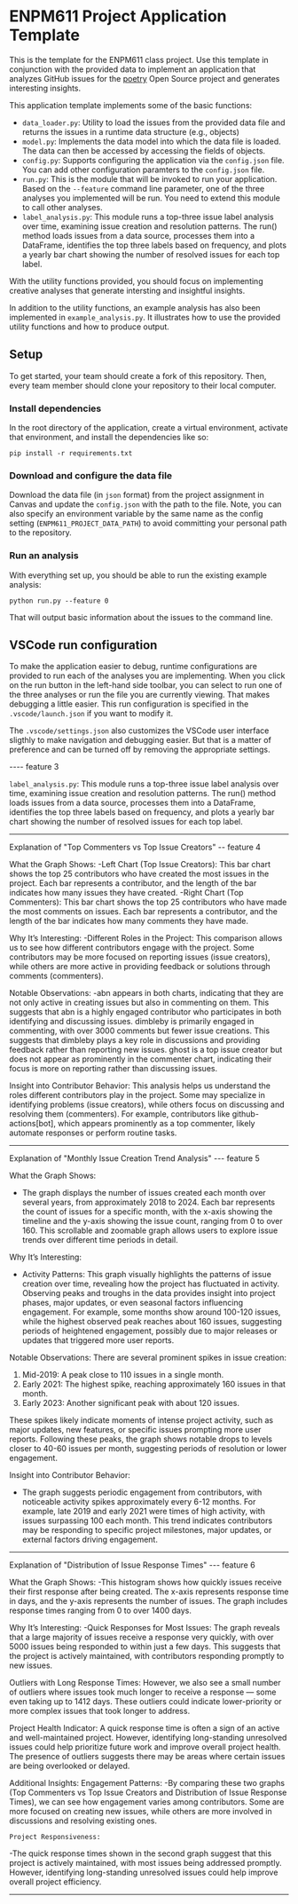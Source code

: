 # ENPM611 Project Application Template

This is the template for the ENPM611 class project. Use this template in conjunction with the provided data to implement an application that analyzes GitHub issues for the [poetry](https://github.com/python-poetry/poetry/issues) Open Source project and generates interesting insights.

This application template implements some of the basic functions:

- `data_loader.py`: Utility to load the issues from the provided data file and returns the issues in a runtime data structure (e.g., objects)
- `model.py`: Implements the data model into which the data file is loaded. The data can then be accessed by accessing the fields of objects.
- `config.py`: Supports configuring the application via the `config.json` file. You can add other configuration paramters to the `config.json` file.
- `run.py`: This is the module that will be invoked to run your application. Based on the `--feature` command line parameter, one of the three analyses you implemented will be run. You need to extend this module to call other analyses.
- `label_analysis.py`: This module runs a top-three issue label analysis over time, examining issue creation and resolution patterns. The run() method loads issues from a data source, processes them into a DataFrame, identifies the top three labels based on frequency, and plots a yearly bar chart showing the number of resolved issues for each top label.

With the utility functions provided, you should focus on implementing creative analyses that generate intersting and insightful insights.

In addition to the utility functions, an example analysis has also been implemented in `example_analysis.py`. It illustrates how to use the provided utility functions and how to produce output.

## Setup

To get started, your team should create a fork of this repository. Then, every team member should clone your repository to their local computer. 


### Install dependencies

In the root directory of the application, create a virtual environment, activate that environment, and install the dependencies like so:

```
pip install -r requirements.txt
```

### Download and configure the data file

Download the data file (in `json` format) from the project assignment in Canvas and update the `config.json` with the path to the file. Note, you can also specify an environment variable by the same name as the config setting (`ENPM611_PROJECT_DATA_PATH`) to avoid committing your personal path to the repository.


### Run an analysis

With everything set up, you should be able to run the existing example analysis:

```
python run.py --feature 0
```

That will output basic information about the issues to the command line.


## VSCode run configuration

To make the application easier to debug, runtime configurations are provided to run each of the analyses you are implementing. When you click on the run button in the left-hand side toolbar, you can select to run one of the three analyses or run the file you are currently viewing. That makes debugging a little easier. This run configuration is specified in the `.vscode/launch.json` if you want to modify it.

The `.vscode/settings.json` also customizes the VSCode user interface sligthly to make navigation and debugging easier. But that is a matter of preference and can be turned off by removing the appropriate settings.

---- feature 3

`label_analysis.py`: This module runs a top-three issue label analysis over time, examining issue creation and resolution patterns. The run() method loads issues from a data source, processes them into a DataFrame, identifies the top three labels based on frequency, and plots a yearly bar chart showing the number of resolved issues for each top label.

------
Explanation of "Top Commenters vs Top Issue Creators"  -- feature 4

What the Graph Shows:
-Left Chart (Top Issue Creators): This bar chart shows the top 25 contributors who have created the most issues in the project. Each bar represents a contributor, and the length of the bar indicates how many issues they have created.
-Right Chart (Top Commenters): This bar chart shows the top 25 contributors who have made the most comments on issues. Each bar represents a contributor, and the length of the bar indicates how many comments they have made.

Why It’s Interesting:
-Different Roles in the Project: This comparison allows us to see how different contributors engage with the project. Some contributors may be more focused on reporting issues (issue creators), while others are more active in providing feedback or solutions through comments (commenters).

Notable Observations:
-abn appears in both charts, indicating that they are not only active in creating issues but also in commenting on them. This suggests that abn is a highly engaged contributor who participates in both identifying and discussing issues.
dimbleby is primarily engaged in commenting, with over 3000 comments but fewer issue creations. This suggests that dimbleby plays a key role in discussions and providing feedback rather than reporting new issues.
ghost is a top issue creator but does not appear as prominently in the commenter chart, indicating their focus is more on reporting rather than discussing issues.

Insight into Contributor Behavior: This analysis helps us understand the roles different contributors play in the project. Some may specialize in identifying problems (issue creators), while others focus on discussing and resolving them (commenters). For example, contributors like github-actions[bot], which appears prominently as a top commenter, likely automate responses or perform routine tasks.

---
Explanation of "Monthly Issue Creation Trend Analysis" --- feature 5

What the Graph Shows:
- The graph displays the number of issues created each month over several years, from approximately 2018 to 2024. Each bar represents the count of issues for a specific month, with the x-axis showing the timeline and the y-axis showing the issue count, ranging from 0 to over 160. This scrollable and zoomable graph allows users to explore issue trends over different time periods in detail.

Why It’s Interesting:
- Activity Patterns: This graph visually highlights the patterns of issue creation over time, revealing how the project has fluctuated in activity. Observing peaks and troughs in the data provides insight into project phases, major updates, or even seasonal factors influencing engagement. For example, some months show around 100-120 issues, while the highest observed peak reaches about 160 issues, suggesting periods of heightened engagement, possibly due to major releases or updates that triggered more user reports.

Notable Observations:
There are several prominent spikes in issue creation:
1. Mid-2019: A peak close to 110 issues in a single month.
2. Early 2021: The highest spike, reaching approximately 160 issues in that month.
3. Early 2023: Another significant peak with about 120 issues.

These spikes likely indicate moments of intense project activity, such as major updates, new features, or specific issues prompting more user reports. Following these peaks, the graph shows notable drops to levels closer to 40-60 issues per month, suggesting periods of resolution or lower engagement.

Insight into Contributor Behavior:
- The graph suggests periodic engagement from contributors, with noticeable activity spikes approximately every 6-12 months. For example, late 2019 and early 2021 were times of high activity, with issues surpassing 100 each month. This trend indicates contributors may be responding to specific project milestones, major updates, or external factors driving engagement.

---

 Explanation of "Distribution of Issue Response Times"  --- feature 6

What the Graph Shows:
-This histogram shows how quickly issues receive their first response after being created. The x-axis represents response time in days, and the y-axis represents the number of issues. The graph includes response times ranging from 0 to over 1400 days.

Why It’s Interesting:
-Quick Responses for Most Issues: The graph reveals that a large majority of issues receive a response very quickly, with over 5000 issues being responded to within just a few days. This suggests that the project is actively maintained, with contributors responding promptly to new issues.

Outliers with Long Response Times: However, we also see a small number of outliers where issues took much longer to receive a response — some even taking up to 1412 days. These outliers could indicate lower-priority or more complex issues that took longer to address.

Project Health Indicator: A quick response time is often a sign of an active and well-maintained project. However, identifying long-standing unresolved issues could help prioritize future work and improve overall project health. The presence of outliers suggests there may be areas where certain issues are being overlooked or delayed.

Additional Insights:
    Engagement Patterns:
-By comparing these two graphs (Top Commenters vs Top Issue Creators and Distribution of Issue Response Times), we can see how engagement varies among contributors. Some are more focused on creating new issues, while others are more involved in discussions and resolving existing ones.

    Project Responsiveness:
-The quick response times shown in the second graph suggest that this project is actively maintained, with most issues being addressed promptly. However, identifying long-standing unresolved issues could help improve overall project efficiency.

----
